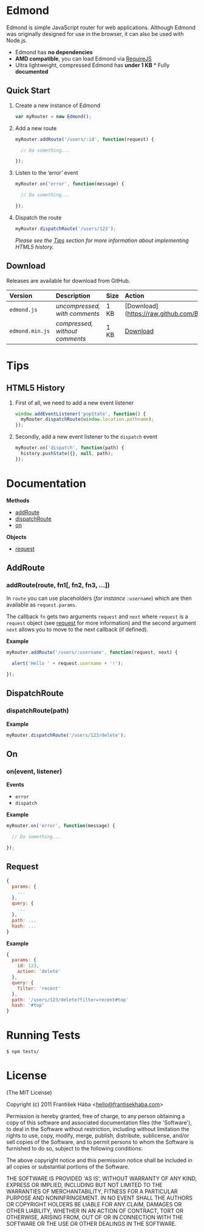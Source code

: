 # Edmond

Edmond is simple JavaScript router for web applications. Although Edmond was originally designed for use in the browser, it can also be used with Node.js.

* Edmond has **no dependencies**
* **AMD compatible**, you can load Edmond via [RequireJS](https://github.com/jrburke/requirejs)
* Ultra lightweight, compressed Edmond has **under 1 KB**
* Fully **documented**

## Quick Start

1. Create a new instance of Edmond

    ```javascript
    var myRouter = new Edmond();
    ```

2. Add a new route

    ```javascript
    myRouter.addRoute('/users/:id', function(request) {

      // Do something...

    });
    ```

3. Listen to the ‘error’ event

    ```javascript
    myRouter.on('error', function(message) {

      // Do something...

    });
    ```

4. Dispatch the route

    ```javascript
    myRouter.dispatchRoute('/users/123');
    ```

    *Please see the [Tips](#tips) section for more information about implementing HTML5 history.*

## Download

Releases are available for download from GitHub.

| **Version** | **Description** | **Size** | **Action** |
|:------------|:----------------|:---------|:-----------|
| `edmond.js` | *uncompressed, with comments* | 1 KB | [Download](https://raw.github.com/Baggz/Edmond/master/src/edmond.js |
| `edmond.min.js` | *compressed, without comments* | 1 KB | [Download](https://raw.github.com/Baggz/Edmond/master/dist/edmond.min.js) |

<a name="tips"></a>
# Tips

## HTML5 History

1. First of all, we need to add a new event listener

    ```javascript
    window.addEventListener('popState', function() {
      myRouter.dispatchRoute(window.location.pathname);
    });
    ```

2. Secondly, add a new event listener to the `dispatch` event

    ```javascript
    myRouter.on('dispatch', function(path) {
      history.pushState({}, null, path);
    });
    ```

# Documentation

**Methods**

* [addRoute](#addRoute)
* [dispatchRoute](#dispatchRoute)
* [on](#on)

**Objects**

* [request](#request)

<a name="addRoute"></a>
## AddRoute

### addRoute(route, fn1[, fn2, fn3, ...])

In `route` you can use placeholders (*for instance `:username`*) which are then available as `request.params`.

The callback `fn` gets two arguments `request` and `next` where `request` is a `request` object (see [request](#request) for more information) and the second argument `next` allows you to move to the next callback (if defined).

**Example**

```javascript
myRouter.addRoute('/users/:username', function(request, next) {

  alert('Hello ' + request.username + '!');

});
```

<a name="dispatchRoute"></a>
## DispatchRoute

### dispatchRoute(path)

**Example**

```javascript
myRouter.dispatchRoute('/users/123/delete');
```

<a name="on"></a>
## On

### on(event, listener)

**Events**

* `error`
* `dispatch`

**Example**

```javascript
myRouter.on('error', function(message) {

  // Do something...

});
```

<a name="request"></a>
## Request

```javascript
{
  params: {
    ...
  },
  query: {
    ...
  },
  path: ...
  hash: ...
}
```

**Example**

```javascript
{
  params: {
    id: 123,
    action: 'delete'
  },
  query: {
    filter: 'recent'
  },
  path: '/users/123/delete?filter=recent#top'
  hash: '#top'
}
```

# Running Tests

```
$ npm tests/
```

# License

(The MIT License)

Copyright (c) 2011 František Hába &lt;hello@frantisekhaba.com&gt;

Permission is hereby granted, free of charge, to any person obtaining a copy of this software and associated documentation files (the 'Software'), to deal in the Software without restriction, including without limitation the rights to use, copy, modify, merge, publish, distribute, sublicense, and/or sell copies of the Software, and to permit persons to whom the Software is furnished to do so, subject to the following conditions:

The above copyright notice and this permission notice shall be included in all copies or substantial portions of the Software.

THE SOFTWARE IS PROVIDED 'AS IS', WITHOUT WARRANTY OF ANY KIND, EXPRESS OR IMPLIED, INCLUDING BUT NOT LIMITED TO THE WARRANTIES OF MERCHANTABILITY, FITNESS FOR A PARTICULAR PURPOSE AND NONINFRINGEMENT. IN NO EVENT SHALL THE AUTHORS OR COPYRIGHT HOLDERS BE LIABLE FOR ANY CLAIM, DAMAGES OR OTHER LIABILITY, WHETHER IN AN ACTION OF CONTRACT, TORT OR OTHERWISE, ARISING FROM, OUT OF OR IN CONNECTION WITH THE SOFTWARE OR THE USE OR OTHER DEALINGS IN THE SOFTWARE.
